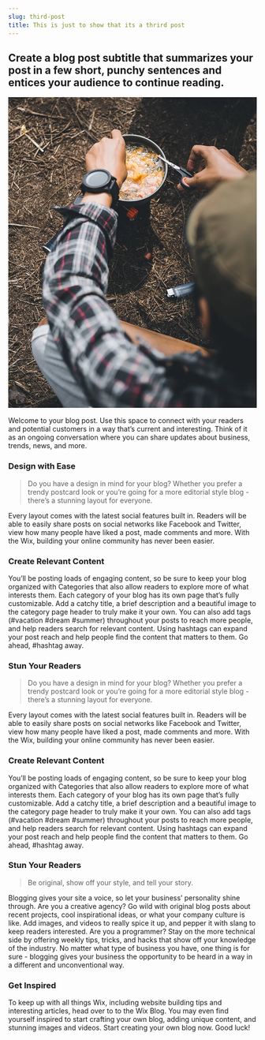 ```yaml
---
slug: third-post
title: This is just to show that its a thrird post
---
```


## Create a blog post subtitle that summarizes your post in a few short, punchy sentences and entices your audience to continue reading.

![Image of Yaktocat](../static/images/b9129a16fc024475a5f969c9bc538a63.webp)

Welcome to your blog post. Use this space to connect with your readers and potential customers in a way that’s current and interesting. Think of it as an ongoing conversation where you can share updates about business, trends, news, and more. 

### Design with Ease

> Do you have a design in mind for your blog? Whether you prefer a trendy postcard look or you’re going for a more editorial style blog - there’s a stunning layout for everyone.

Every layout comes with the latest social features built in. Readers will be able to easily share posts on social networks like Facebook and Twitter, view how many people have liked a post, made comments and more. With the Wix, building your online community has never been easier.

### Create Relevant Content

You’ll be posting loads of engaging content, so be sure to keep your blog organized with Categories that also allow readers to explore more of what interests them. Each category of your blog has its own page that’s fully customizable. Add a catchy title, a brief description and a beautiful image to the category page header to truly make it your own. You can also add tags (#vacation #dream #summer) throughout your posts to reach more people, and help readers search for relevant content. Using hashtags can expand your post reach and help people find the content that matters to them. Go ahead, #hashtag away.

### Stun Your Readers 

> Do you have a design in mind for your blog? Whether you prefer a trendy postcard look or you’re going for a more editorial style blog - there’s a stunning layout for everyone.

Every layout comes with the latest social features built in. Readers will be able to easily share posts on social networks like Facebook and Twitter, view how many people have liked a post, made comments and more. With the Wix, building your online community has never been easier.

### Create Relevant Content

You’ll be posting loads of engaging content, so be sure to keep your blog organized with Categories that also allow readers to explore more of what interests them. Each category of your blog has its own page that’s fully customizable. Add a catchy title, a brief description and a beautiful image to the category page header to truly make it your own. You can also add tags (#vacation #dream #summer) throughout your posts to reach more people, and help readers search for relevant content. Using hashtags can expand your post reach and help people find the content that matters to them. Go ahead, #hashtag away.


### Stun Your Readers 

> Be original, show off your style, and tell your story.

Blogging gives your site a voice, so let your business’ personality shine through. Are you a creative agency? Go wild with original blog posts about recent projects, cool inspirational ideas, or what your company culture is like. Add images, and videos to really spice it up, and pepper it with slang to keep readers interested. Are you a programmer? Stay on the more technical side by offering weekly tips, tricks, and hacks that show off your knowledge of the industry. No matter what type of business you have, one thing is for sure - blogging gives your business the opportunity to be heard in a way in a different and unconventional way.  

### Get Inspired


To keep up with all things Wix, including website building tips and interesting articles, head over to to the Wix Blog. You may even find yourself inspired to start crafting your own blog, adding unique content, and stunning images and videos. Start creating your own blog now. Good luck!
